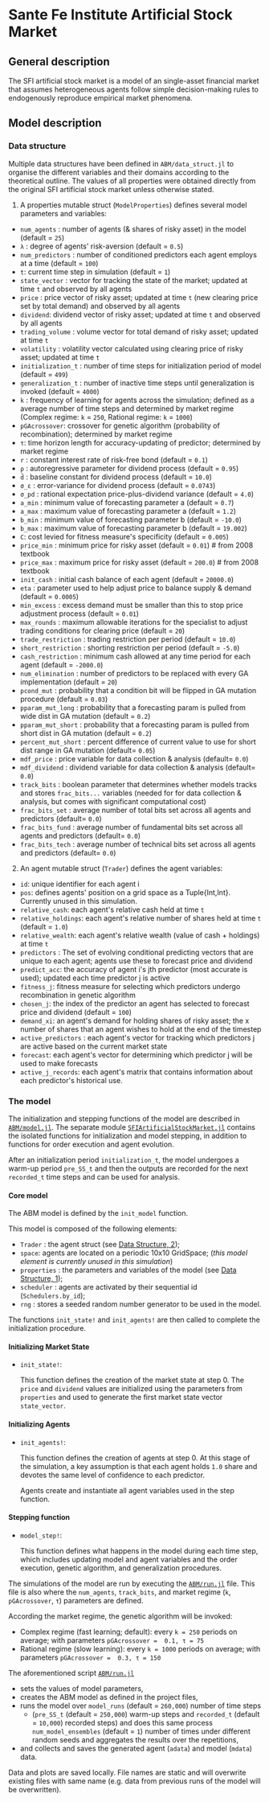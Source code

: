 # Sante Fe Institute Artificial Stock Market

## General description
The SFI artificial stock market is a model of an single-asset financial market that assumes heterogeneous agents follow simple decision-making rules to endogenously reproduce empirical market phenomena. 

## Model description

### Data structure

Multiple data structures have been defined in `ABM/data_struct.jl` to organise the different variables and their domains according to the theoretical outline. The values of all properties were obtained directly from the original SFI artificial stock market unless otherwise stated. 

1. A properties mutable struct (`ModelProperties`) defines several model parameters and variables:
  - `num_agents` : number of agents (& shares of risky asset) in the model (default = `25`)
  - `λ` : degree of agents' risk-aversion (default = `0.5`)
  - `num_predictors` : number of conditioned predictors each agent employs at a time (default = `100`)
  - `t`: current time step in simulation (default = `1`)
  - `state_vector` : vector for tracking the state of the market; updated at time `t` and observed by all agents
  - `price` : price vector of risky asset; updated at time `t` (new clearing price set by total demand) and observed by all agents
  - `dividend`: dividend vector of risky asset; updated at time `t` and observed by all agents
  - `trading_volume` : volume vector for total demand of risky asset; updated at time `t`
  - `volatility` : volatility vector calculated using clearing price of risky asset; updated at time `t`
  - `initialization_t` : number of time steps for initialization period of model (default = `499`)
  - `generalization_t` : number of inactive time steps until generalization is invoked (default = `4000`)
  - `k` : frequency of learning for agents across the simulation; defined as a average number of time steps and determined by market regime (Complex regime: `k` = `250`, Rational regime: `k` = `1000`)
  - `pGAcrossover`: crossover for genetic algorithm (probability of recombination); determined by market regime
  - `τ`: time horizon length for accuracy-updating of predictor; determined by market regime
  - `r` : constant interest rate of risk-free bond (default = `0.1`)
  - `ρ` : autoregressive parameter for dividend process (default = `0.95`) 
  - `d̄` : baseline constant for dividend process (default = `10.0`)
  - `σ_ε` : error-variance for dividend process (default = `0.0743`)
  - `σ_pd` : rational expectation price-plus-dividend variance (default = `4.0`)
  - `a_min` : minimum value of forecasting parameter a (default = `0.7`)
  - `a_max` : maximum value of forecasting parameter a (default = `1.2`)
  - `b_min` : minimum value of forecasting parameter b (default = `-10.0`)
  - `b_max` : maximum value of forecasting parameter b (default = `19.002`)
  - `C`: cost levied for fitness measure's specificity (default = `0.005`)
  - `price_min` : minimum price for risky asset (default = `0.01`) # from 2008 textbook
  - `price_max` : maximum price for risky asset (default = `200.0`) # from 2008 textbook
  - `init_cash` : initial cash balance of each agent (default = `20000.0`)
  - `eta` : parameter used to help adjust price to balance supply & demand (default = `0.0005`)
  - `min_excess` : excess demand must be smaller than this to stop price adjustment process (default = `0.01`)
  - `max_rounds` : maximum allowable iterations for the specialist to adjust trading conditions for clearing price (default = `20`)
  - `trade_restriction` : trading restriction per period (default = `10.0`)
  - `short_restriction` : shorting restriction per period (default = `-5.0`)
  - `cash_restriction` : minimum cash allowed at any time period for each agent (default = `-2000.0`)
  - `num_elimination` : number of predictors to be replaced with every GA implementation (default = `20`)
  - `pcond_mut` : probability that a condition bit will be flipped in GA mutation procedure (default = `0.03`)
  - `pparam_mut_long` : probability that a forecasting param is pulled from wide dist in GA mutation (default = `0.2`)
  - `pparam_mut_short` : probability that a forecasting param is pulled from short dist in GA mutation (default  = `0.2`)
  - `percent_mut_short` : percent difference of current value to use for short dist range in GA mutation (default= `0.05`)
  - `mdf_price` : price variable for data collection & analysis (default= `0.0`)
  - `mdf_dividend` : dividend variable for data collection & analysis (default= `0.0`)
  - `track_bits` : boolean parameter that determines whether models tracks and stores `frac_bits...` variables (needed for for data collection & analysis, but comes with significant computational cost)
  - `frac_bits_set` : average number of total bits set across all agents and predictors (default= `0.0`)
  - `frac_bits_fund` : average number of fundamental bits set across all agents and predictors (default= `0.0`)
  - `frac_bits_tech` : average number of technical bits set across all agents and predictors (default= `0.0`) 

2. An agent mutable struct (`Trader`) defines the agent variables:
  - `id`: unique identifier for each agent i
  - `pos`: defines agents' position on a grid space as a Tuple{Int,Int}. Currently unused in this simulation. 
  - `relative_cash`: each agent's relative cash held at time `t`
  - `relative_holdings`: each agent's relative number of shares held at time `t` (default = `1.0`)
  - `relative_wealth`: each agent's relative wealth (value of cash + holdings) at time `t`
  - `predictors` : The set of evolving conditional predicting vectors that are unique to each agent; agents use these to forecast price and dividend
  - `predict_acc`: the accuracy of agent i's jth predictor (most accurate is used); updated each time predictor j is active 
  - `fitness_j`: fitness measure for selecting which predictors undergo recombination in genetic algorithm
  - `chosen_j`: the index of the predictor an agent has selected to forecast price and dividend (default = `100`)
  - `demand_xi`: an agent's demand for holding shares of risky asset; the x number of shares that an agent wishes to hold at the end of the timestep
  - `active_predictors` : each agent's vector for tracking which predictors j are active based on the current market state
  - `forecast`: each agent's vector for determining which predictor j will be used to make forecasts
  - `active_j_records`: each agent's matrix that contains information about each predictor's historical use.


### The model 

The initialization and stepping functions of the model are described in [`ABM/model.jl`](model.jl). The separate module [`SFIArtificialStockMarket.jl`](SFIArtificialStockMarket.jl) contains the isolated functions for initialization and model stepping, in addition to functions for order execution and agent evolution.

After an initialization period `initialization_t`, the model undergoes a warm-up period `pre_SS_t` and then the outputs are recorded for the next `recorded_t` time steps and can be used for analysis.

#### Core model 

The ABM model is defined by the `init_model` function.

This model is composed of the following elements:
 - `Trader` : the agent struct (see [Data Structure, 2](#Data-structure));
 - `space`: agents are located on a periodic 10x10 GridSpace; (*this model element is currently unused in this simulation*)
 - `properties` : the parameters and variables of the model (see [Data Structure, 1](#Data-structure));
 - `scheduler` : agents are activated by their sequential id (`Schedulers.by_id`); 
 - `rng` : stores a seeded random number generator to be used in the model.

 The functions `init_state!` and `init_agents!` are then called to complete the initialization procedure. 

#### Initializing Market State

- `init_state!`: 

  This function defines the creation of the market state at step 0.
  The `price` and `dividend` values are initialized using the parameters from `properties` and used to generate the first market state vector `state_vector`.

#### Initializing Agents

- `init_agents!`: 

  This function defines the creation of agents at step 0. At this stage of the simulation, a key assumption is that each agent holds `1.0` share and devotes the same level of confidence to each predictor.

  Agents create and instantiate all agent variables used in the step function.  

#### Stepping function

- `model_step!`:

  This function defines what happens in the model during each time step, which includes updating model and agent variables and the order execution, genetic algorithm, and generalization procedures. 


The simulations of the model are run by executing the [`ABM/run.jl`](run.jl) file. This file is also where the `num_agents`, `track_bits`, and market regime (`k`, `pGAcrossover`, `τ`) parameters are defined.

According the market regime, the genetic algorithm will be invoked: 
  - Complex regime (fast learning; default): every `k = 250` periods on average; with parameters `pGAcrossover =  0.1, τ = 75`
  - Rational regime (slow learning): every `k = 1000` periods on average; with parameters `pGAcrossover =  0.3, τ = 150`

The aforementioned script [`ABM/run.jl`](run.jl)

- sets the values of model parameters,
- creates the ABM model as defined in the project files,
- runs the model over `model_runs` (default = `260,000`) number of time steps
  - (`pre_SS_t` (default = `250,000`) warm-up steps and `recorded_t` (default = `10,000`) recorded steps)
and does this same process `num_model_ensembles` (default = `1`) number of times under different random seeds and aggregates the results over the repetitions,
- and collects and saves the generated agent (`adata`) and model (`mdata`) data.

Data and plots are saved locally. File names are static and will overwrite existing files with same name (e.g. data from previous runs of the model will be overwritten).